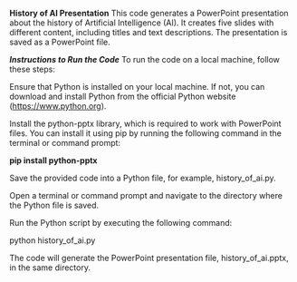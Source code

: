 **History of AI Presentation**
This code generates a PowerPoint presentation about the history of Artificial Intelligence (AI). It creates five slides with different content, including titles and text descriptions. The presentation is saved as a PowerPoint file.

***Instructions to Run the Code***
To run the code on a local machine, follow these steps:

Ensure that Python is installed on your local machine. If not, you can download and install Python from the official Python website (https://www.python.org).

Install the python-pptx library, which is required to work with PowerPoint files. You can install it using pip by running the following command in the terminal or command prompt:

****pip install python-pptx****

Save the provided code into a Python file, for example, history_of_ai.py.

Open a terminal or command prompt and navigate to the directory where the Python file is saved.

Run the Python script by executing the following command:

python history_of_ai.py

The code will generate the PowerPoint presentation file, history_of_ai.pptx, in the same directory.
